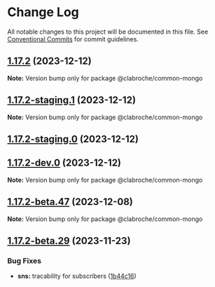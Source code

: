 # Change Log

All notable changes to this project will be documented in this file.
See [Conventional Commits](https://conventionalcommits.org) for commit guidelines.

## [1.17.2](https://github.com/addworking/monorepo/compare/v1.17.2-staging.1...v1.17.2) (2023-12-12)

**Note:** Version bump only for package @clabroche/common-mongo

## [1.17.2-staging.1](https://github.com/addworking/monorepo/compare/v1.17.2-staging.0...v1.17.2-staging.1) (2023-12-12)

**Note:** Version bump only for package @clabroche/common-mongo

## [1.17.2-staging.0](https://github.com/addworking/monorepo/compare/v1.17.2-beta.51...v1.17.2-staging.0) (2023-12-12)

## [1.17.2-dev.0](https://github.com/addworking/monorepo/compare/v1.17.2-beta.51...v1.17.2-dev.0) (2023-12-12)

**Note:** Version bump only for package @clabroche/common-mongo

## [1.17.2-beta.47](https://github.com/addworking/monorepo/compare/v1.17.2-beta.46...v1.17.2-beta.47) (2023-12-08)

**Note:** Version bump only for package @clabroche/common-mongo

## [1.17.2-beta.29](https://github.com/addworking/monorepo/compare/v1.17.2-beta.28...v1.17.2-beta.29) (2023-11-23)

### Bug Fixes

* **sns:** tracability for subscribers ([1b44c16](https://github.com/addworking/monorepo/commit/1b44c160cf5c3405332377777b64f0e1cb9894e5))
